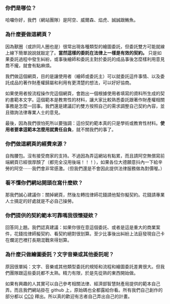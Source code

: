 ### 你們是哪位？

哈囉你好，我們（網站團隊）是阿空、威爾森、焰虎、誠誠跟鮪魚。


### 為什麼要做這網頁？

因為獸圈（或許同人圈也是）很常出現各種類型的繪圖委託，但委託雙方可能就線上線下簡單說說就敲定了。**當然這樣的委託在法律上一樣是有效的契約。** 只是如果委託過程中發生糾紛，或事後繪師和委託主對於委託的成品事後怎麼樣利用意見喬不攏，就會有點麻煩。

我們做這個網頁，目的是讓使用者（繪師或委託主）可以就委託這件事情、以及委託成品的著作財產權歸屬和利用有更清楚的想法，可以好好協商。

如果使用者按流程操作完這個網頁，會跑出一個根據使用者填寫的資料所生成的契約書範本文字。這個範本是教育性的材料，讓大家比較熟悉委託跟著作財產權相關事務是怎麼一回事。我們還是建議訂約雙方按照自己的需求調整自己契約內容，並且徵詢法律專業人士的意見。

最後，因為我們很怕死所以要強調：這份契約範本真的只是學術或教育性材料。**使用者要拿這範本怎麼用就責任自負**，就不關我們的事了。


### 你們做這網頁的經費來源？

自掏腰包。沒有接受商家的支持。不過因為弄這網站有點累，而且請阿空無償寫前端網頁已經很厚顏了（都完全沒用後端！！！），如果各位大德願意抖內一下給辛勞的阿空⋯⋯我們會非常感激。（但我們還是不會因此提供法律服務做為對價喔。）


### 看不懂你們網站開頭在寫什麼欸？

那我們誠心建議你：關掉網頁，然後左轉找律師花錢請他幫你擬契約。花錢請專業人士搞定的好處就是不必自己操勞。


### 你們提供的契約範本可靠嗎我很懷疑欸？

回答同上題。我們認真建議：如果你很在意這個委託、或者是這是重大的商業案件，花錢找律師擬契約、看契約絕對很划算。至少比事後出糾紛上法庭發現自己卡在爛泥巴裡打長期混戰來得划算。

### 為什麼只做繪圖委託？文字音樂或其他委託呢？

原因很單純：文字、音樂或其他類型委託的規矩和流程和繪圖委託差異很大。但我們團隊跟這些委託都不太熟。精力有限，於是先從熟的東西開始做。

如果有興趣的人其實可以自己參考相關法律、經濟部智慧財產局提供的範本自己弄。而且我們網站掛在 github 上，原始碼也全都露給你看。所有我們自己創作的部分都以 [CC0](http://creativecommons.tw/cc0) 釋出。所以真的歡迎有志者自己弄出自己的計畫。
